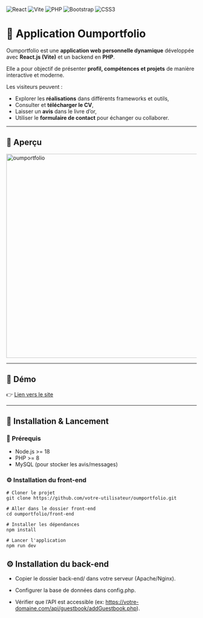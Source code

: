 ![React](https://img.shields.io/badge/React-61DAFB?style=for-the-badge&logo=react&logoColor=black)
![Vite](https://img.shields.io/badge/Vite-646CFF?style=for-the-badge&logo=vite&logoColor=white)
![PHP](https://img.shields.io/badge/PHP-777BB4?style=for-the-badge&logo=php&logoColor=white)
![Bootstrap](https://img.shields.io/badge/Bootstrap-7952B3?style=for-the-badge&logo=bootstrap&logoColor=white)
![CSS3](https://img.shields.io/badge/CSS3-1572B6?style=for-the-badge&logo=css3&logoColor=white)

# 🌟 Application Oumportfolio

Oumportfolio est une **application web personnelle dynamique** développée avec **React.js (Vite)** et un backend en **PHP**.  

Elle a pour objectif de présenter  **profil, compétences et projets** de manière interactive et moderne.  

Les visiteurs peuvent :  
- Explorer les **réalisations** dans différents frameworks et outils,  
- Consulter et **télécharger le CV**,  
- Laisser un **avis** dans le livre d’or,  
- Utiliser le **formulaire de contact** pour échanger ou collaborer.  

---

## 📸 Aperçu

<img width="960" height="540" alt="oumportfolio" src="https://github.com/user-attachments/assets/bb140e2f-d86b-45b0-a065-9a67c7c1f7d4" />

---

## 🚀 Démo
👉 [Lien vers le site](https://oumportfolio.com/)

---
## 🚀 Installation & Lancement

### 🔧 Prérequis
- Node.js >= 18  
- PHP >= 8  
- MySQL (pour stocker les avis/messages)

### ⚙️ Installation du front-end

```
# Cloner le projet
git clone https://github.com/votre-utilisateur/oumportfolio.git

# Aller dans le dossier front-end
cd oumportfolio/front-end

# Installer les dépendances
npm install

# Lancer l'application
npm run dev
```

## ⚙️ Installation du back-end

- Copier le dossier back-end/ dans votre serveur (Apache/Nginx).

- Configurer la base de données dans config.php.

- Vérifier que l’API est accessible (ex: https://votre-domaine.com/api/guestbook/addGuestbook.php).



